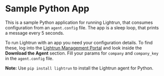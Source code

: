 # Sample Python App

This is a sample Python application for running Lightrun, that consumes configuration from an `agent.config` file.
The app is a sleep loop, that prints a message every 5 seconds.

To run Lightrun with an app you need your configuration details. To find these, log into the [Lightrun Management Portal](https://app.lightrun.com/) and look inside the **Download the Agent** section. Fill your params for `company` and `company_key` in the `agent.config` file.

**Note:** Use `pip install lightrun` to install the Lightrun agent for Python.
